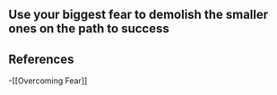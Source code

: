 ## Use your biggest fear to demolish the smaller ones on the path to success

## References
<!-- Links to pages not referenced in the content -->
-[[Overcoming Fear]]